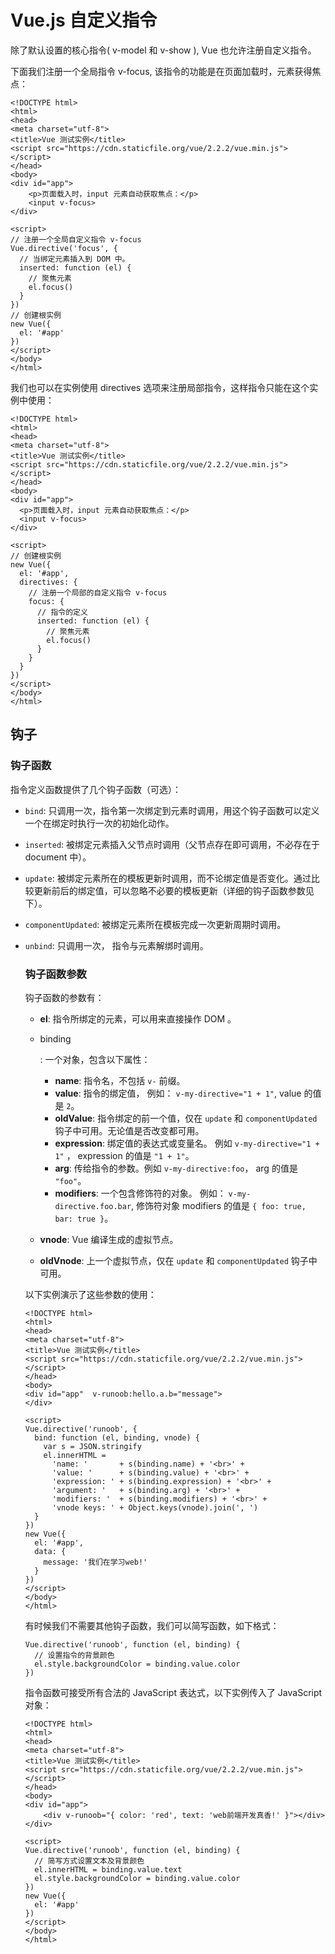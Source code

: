# Vue.js 自定义指令

除了默认设置的核心指令( v-model 和 v-show ), Vue 也允许注册自定义指令。

下面我们注册一个全局指令 v-focus, 该指令的功能是在页面加载时，元素获得焦点：

```
<!DOCTYPE html>
<html>
<head>
<meta charset="utf-8">
<title>Vue 测试实例</title>
<script src="https://cdn.staticfile.org/vue/2.2.2/vue.min.js"></script>
</head>
<body>
<div id="app">
	<p>页面载入时，input 元素自动获取焦点：</p>
	<input v-focus>
</div>

<script>
// 注册一个全局自定义指令 v-focus
Vue.directive('focus', {
  // 当绑定元素插入到 DOM 中。
  inserted: function (el) {
    // 聚焦元素
    el.focus()
  }
})
// 创建根实例
new Vue({
  el: '#app'
})
</script>
</body>
</html>
```

我们也可以在实例使用 directives 选项来注册局部指令，这样指令只能在这个实例中使用：

```
<!DOCTYPE html>
<html>
<head>
<meta charset="utf-8">
<title>Vue 测试实例</title>
<script src="https://cdn.staticfile.org/vue/2.2.2/vue.min.js"></script>
</head>
<body>
<div id="app">
  <p>页面载入时，input 元素自动获取焦点：</p>
  <input v-focus>
</div>

<script>
// 创建根实例
new Vue({
  el: '#app',
  directives: {
    // 注册一个局部的自定义指令 v-focus
    focus: {
      // 指令的定义
      inserted: function (el) {
        // 聚焦元素
        el.focus()
      }
    }
  }
})
</script>
</body>
</html>
```

## 钩子

### 钩子函数

指令定义函数提供了几个钩子函数（可选）：

- `bind`: 只调用一次，指令第一次绑定到元素时调用，用这个钩子函数可以定义一个在绑定时执行一次的初始化动作。

- `inserted`: 被绑定元素插入父节点时调用（父节点存在即可调用，不必存在于 document 中）。

- `update`: 被绑定元素所在的模板更新时调用，而不论绑定值是否变化。通过比较更新前后的绑定值，可以忽略不必要的模板更新（详细的钩子函数参数见下）。

- `componentUpdated`: 被绑定元素所在模板完成一次更新周期时调用。

- `unbind`: 只调用一次， 指令与元素解绑时调用。

  ### 钩子函数参数

  钩子函数的参数有：

  - **el**: 指令所绑定的元素，可以用来直接操作 DOM 。

  - binding

    : 一个对象，包含以下属性：

    - **name**: 指令名，不包括 `v-` 前缀。
    - **value**: 指令的绑定值， 例如： `v-my-directive="1 + 1"`, value 的值是 `2`。
    - **oldValue**: 指令绑定的前一个值，仅在 `update` 和 `componentUpdated` 钩子中可用。无论值是否改变都可用。
    - **expression**: 绑定值的表达式或变量名。 例如 `v-my-directive="1 + 1"` ， expression 的值是 `"1 + 1"`。
    - **arg**: 传给指令的参数。例如 `v-my-directive:foo`， arg 的值是 `"foo"`。
    - **modifiers**: 一个包含修饰符的对象。 例如： `v-my-directive.foo.bar`, 修饰符对象 modifiers 的值是 `{ foo: true, bar: true }`。

  - **vnode**: Vue 编译生成的虚拟节点。

  - **oldVnode**: 上一个虚拟节点，仅在 `update` 和 `componentUpdated` 钩子中可用。

  以下实例演示了这些参数的使用：

  ```
  <!DOCTYPE html>
  <html>
  <head>
  <meta charset="utf-8">
  <title>Vue 测试实例</title>
  <script src="https://cdn.staticfile.org/vue/2.2.2/vue.min.js"></script>
  </head>
  <body>
  <div id="app"  v-runoob:hello.a.b="message">
  </div>
  
  <script>
  Vue.directive('runoob', {
    bind: function (el, binding, vnode) {
      var s = JSON.stringify
      el.innerHTML =
        'name: '       + s(binding.name) + '<br>' +
        'value: '      + s(binding.value) + '<br>' +
        'expression: ' + s(binding.expression) + '<br>' +
        'argument: '   + s(binding.arg) + '<br>' +
        'modifiers: '  + s(binding.modifiers) + '<br>' +
        'vnode keys: ' + Object.keys(vnode).join(', ')
    }
  })
  new Vue({
    el: '#app',
    data: {
      message: '我们在学习web!'
    }
  })
  </script>
  </body>
  </html>
  ```

  有时候我们不需要其他钩子函数，我们可以简写函数，如下格式：

  ```
  Vue.directive('runoob', function (el, binding) {
    // 设置指令的背景颜色
    el.style.backgroundColor = binding.value.color
  })
  ```

  指令函数可接受所有合法的 JavaScript 表达式，以下实例传入了 JavaScript 对象：

  ```
  <!DOCTYPE html>
  <html>
  <head>
  <meta charset="utf-8">
  <title>Vue 测试实例</title>
  <script src="https://cdn.staticfile.org/vue/2.2.2/vue.min.js"></script>
  </head>
  <body>
  <div id="app">
      <div v-runoob="{ color: 'red', text: 'web前端开发真香!' }"></div>
  </div>
  
  <script>
  Vue.directive('runoob', function (el, binding) {
  	// 简写方式设置文本及背景颜色
  	el.innerHTML = binding.value.text
  	el.style.backgroundColor = binding.value.color
  })
  new Vue({
    el: '#app'
  })
  </script>
  </body>
  </html>
  ```

  